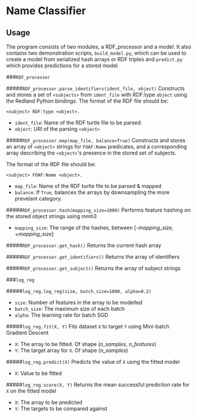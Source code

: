 # Name Classifier
## Usage
The program consists of two modules, a RDF_processor and a model.
It also contains two demonstration scripts, `build_model.py`, which can be used to create a model from serialized hash arrays or RDF triples and `predict.py` which provides predictions for a stored model.

###`RDF_processor`

#####`RDF_processor.parse_identifiers(ident_file, object)`
Constructs and stores a set of `<subjects>` from `ident_file` with RDF:type `object` using the Redland Python bindings.
The format of the RDF file should be:
	
    <subject> RDF:type <object>.

* `ident_file`: Name of the RDF turtle file to be parsed.
* `object`: URI of the parsing `<object>`

#####`RDF_processor.map(map_file, balance=True)`
Constructs and stores an array of `<object>` strings for `FOAF:Name` predicates, and a corresponding array describing the `<object>`'s presence in the stored set of subjects.

The format of the RDF file should be:

	<subject> FOAF:Name <object>.

* `map_file`: Name of the RDF turtle file to be parsed & mapped
* `balance`: If `True`, balances the arrays by downsampling the more prevelant category.

#####`RDF_processor.hash(mapping_size=1000)`
Performs feature hashing on the stored object strings using mmh3

* `mapping_size`: The range of the hashes, between [-_mapping\_size_, +_mapping\_size_]

#####`RDF_processor.get_hash()`
Returns the current hash array

#####`RDF_processor.get_identifiers()`
Returns the array of identifiers

#####`RDF_processor.get_subject()`
Returns the array of subject strings


###`log_reg`

#####`log_reg.log_reg(size, batch_size=1000, alpha=0.2)`

* `size`: Number of features in the array to be modelled
* `batch_size`: The maximum size of each batch
* `alpha`: The learning rate for batch SGD

#####`log_reg.fit(X, Y)`
Fits dataset `X` to target `Y` using Mini-batch Gradient Descent

* `X`: The array to be fitted. Of shape (_n\_samples_, _n\_features_)
* `Y`: The target array for `X`. Of shape (_n\_samples_)

#####`log_reg.predict(X)`
Predicts the value of `X` using the fitted model
 
* `X`: Value to be fitted

#####`log_reg.score(X, Y)`
Returns the mean successful prediction rate for `X` on the fitted model 

* `X`: The array to be predicted
* `Y`: The targets to be compared against